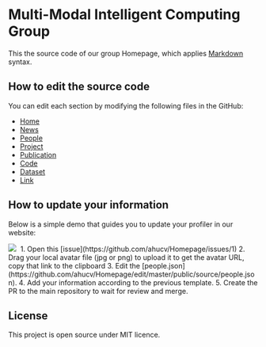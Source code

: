 # Multi-Modal Intelligent Computing Group

This the source code of our group Homepage, which applies [Markdown](https://github.com/adam-p/markdown-here/wiki/Markdown-Cheatsheet) syntax.

## How to edit the source code
You can edit each section by modifying the following files in the GitHub:
- [Home](https://github.com/ahucv/Homepage/edit/master/public/source/home.md)
- [News](https://github.com/ahucv/Homepage/edit/master/public/source/news.md)
- [People](https://github.com/ahucv/Homepage/edit/master/public/source/people.md)
- [Project](https://github.com/ahucv/Homepage/edit/master/public/source/project.md)
- [Publication](https://github.com/ahucv/Homepage/edit/master/public/source/publication.md)
- [Code](https://github.com/ahucv/Homepage/edit/master/public/source/code.md)
- [Dataset](https://github.com/ahucv/Homepage/edit/master/public/source/dataset.md)
- [Link](https://github.com/ahucv/Homepage/edit/master/public/source/link.md)

## How to update your information
Below is a simple demo that guides you to update your profiler in our website:

<kbd>
<img src="https://user-images.githubusercontent.com/32427260/62308058-57689f80-b4b7-11e9-8c57-c13ac63b522a.gif" />
</kbd>
1. Open this [issue](https://github.com/ahucv/Homepage/issues/1)
2. Drag your local avatar file (jpg or png) to upload it to get the avatar URL, copy that link to the clipboard
3. Edit the [people.json](https://github.com/ahucv/Homepage/edit/master/public/source/people.json).
4. Add your information according to the previous template.
5. Create the PR to the main repository to wait for review and merge.

## License
This project is open source under MIT licence.
